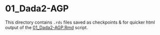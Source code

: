 # 01_Dada2-AGP

This directory contains `.rds` files saved as checkpoints & for quicker html output of the [01_Dada2-AGP.Rmd](../../../../scripts/analysis-individual/AGP/01_Dada2-AGP.Rmd) script.